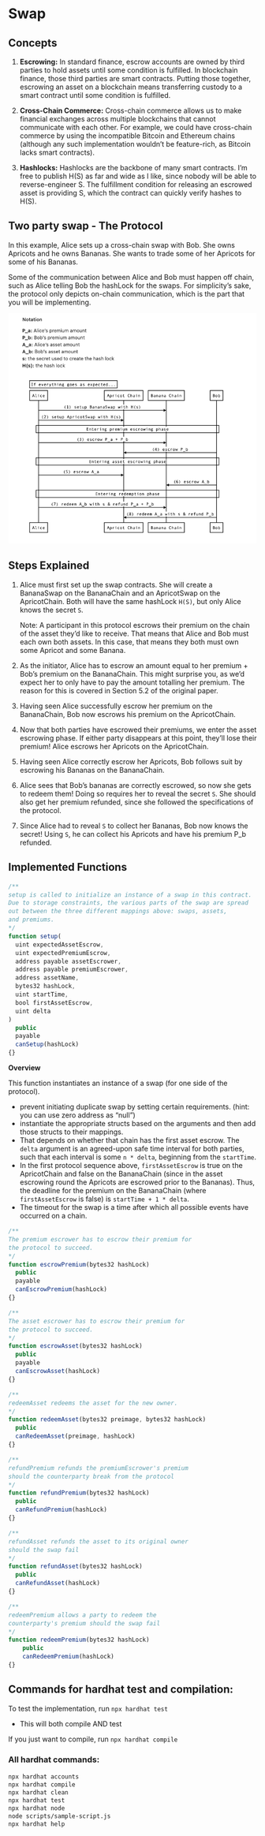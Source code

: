 # Swap

## Concepts

1. **Escrowing:** In standard finance, escrow accounts are owned by third parties to hold assets until some condition is fulfilled. In blockchain finance, those third parties are smart contracts. Putting those together, escrowing an asset on a blockchain means transferring custody to a smart contract until some condition is fulfilled.

2. **Cross-Chain Commerce:** Cross-chain commerce allows us to make financial exchanges across multiple blockchains that cannot communicate with each other. For example, we could have cross-chain commerce by using the incompatible Bitcoin and Ethereum chains (although any such implementation wouldn’t be feature-rich, as Bitcoin lacks smart contracts).

3. **Hashlocks:** Hashlocks are the backbone of many smart contracts. I’m free to publish H(S) as far and wide as I like, since nobody will be able to reverse-engineer S. The fulfillment condition for releasing an escrowed asset is providing S, which the contract can quickly verify hashes to H(S).

## Two party swap - The Protocol

In this example, Alice sets up a cross-chain swap with Bob. She owns Apricots and he owns Bananas. She wants to trade some of her Apricots for some of his Bananas.

Some of the communication between Alice and Bob must happen off chain, such as Alice telling Bob the hashLock for the swaps. For simplicity’s sake, the protocol only depicts on-chain communication, which is the part that you will be implementing.

![swap transaction](./assets/swap-alice-bob.png)

## Steps Explained

1. Alice must first set up the swap contracts. She will create a BananaSwap on the BananaChain and an ApricotSwap on the ApricotChain. Both will have the same hashLock `H(S)`, but only Alice knows the secret `S`.

   Note: A participant in this protocol escrows their premium on the chain of the asset they’d like to receive. That means that Alice and Bob must each own both assets. In this case, that means they both must own some Apricot and some Banana.

2. As the initiator, Alice has to escrow an amount equal to her premium + Bob’s premium on the BananaChain. This might surprise you, as we’d expect her to only have to pay the amount totalling her premium. The reason for this is covered in Section 5.2 of the original paper.

3. Having seen Alice successfully escrow her premium on the BananaChain, Bob now escrows his premium on the ApricotChain.

4. Now that both parties have escrowed their premiums, we enter the asset escrowing phase. If either party disappears at this point, they’ll lose their premium! Alice escrows her Apricots on the ApricotChain.

5. Having seen Alice correctly escrow her Apricots, Bob follows suit by escrowing his Bananas on the BananaChain.

6. Alice sees that Bob’s bananas are correctly escrowed, so now she gets to redeem them! Doing so requires her to reveal the secret `S`. She should also get her premium refunded, since she followed the specifications of the protocol.

7. Since Alice had to reveal `S` to collect her Bananas, Bob now knows the secret! Using `S`, he can collect his Apricots and have his premium P_b refunded.

## Implemented Functions

```javascript
/**
setup is called to initialize an instance of a swap in this contract.
Due to storage constraints, the various parts of the swap are spread
out between the three different mappings above: swaps, assets,
and premiums.
*/
function setup(
  uint expectedAssetEscrow,
  uint expectedPremiumEscrow,
  address payable assetEscrower,
  address payable premiumEscrower,
  address assetName,
  bytes32 hashLock,
  uint startTime,
  bool firstAssetEscrow,
  uint delta
)
  public
  payable
  canSetup(hashLock)
{}
```

**Overview**

This function instantiates an instance of a swap (for one side of the protocol).

- prevent initiating duplicate swap by setting certain requirements. (hint: you can use zero address as “null”)
- instantiate the appropriate structs based on the arguments and then add those structs to their mappings.
- That depends on whether that chain has the first asset escrow. The `delta` argument is an agreed-upon safe time interval for both parties, such that each interval is some `n * delta`, beginning from the `startTime`.
- In the first protocol sequence above, `firstAssetEscrow` is true on the ApricotChain and false on the BananaChain (since in the asset escrowing round the Apricots are escrowed prior to the Bananas). Thus, the deadline for the premium on the BananaChain (where `firstAssetEscrow` is false) is `startTime + 1 * delta`.
- The timeout for the swap is a time after which all possible events have occurred on a chain.

```javascript
/**
The premium escrower has to escrow their premium for
the protocol to succeed.
*/
function escrowPremium(bytes32 hashLock)
  public
  payable
  canEscrowPremium(hashLock)
{}
```

```javascript
/**
The asset escrower has to escrow their premium for
the protocol to succeed.
*/
function escrowAsset(bytes32 hashLock)
  public
  payable
  canEscrowAsset(hashLock)
{}
```

```javascript
/**
redeemAsset redeems the asset for the new owner.
*/
function redeemAsset(bytes32 preimage, bytes32 hashLock)
  public
  canRedeemAsset(preimage, hashLock)
{}
```

```javascript
/**
refundPremium refunds the premiumEscrower's premium
should the counterparty break from the protocol
*/
function refundPremium(bytes32 hashLock)
  public
  canRefundPremium(hashLock)
{}
```

```javascript
/**
refundAsset refunds the asset to its original owner
should the swap fail
*/
function refundAsset(bytes32 hashLock)
  public
  canRefundAsset(hashLock)
{}
```

```javascript
/**
redeemPremium allows a party to redeem the
counterparty's premium should the swap fail
*/
function redeemPremium(bytes32 hashLock)
    public
    canRedeemPremium(hashLock)
{}
```

## Commands for hardhat test and compilation:

To test the implementation, run `npx hardhat test`

- This will both compile AND test

If you just want to compile, run `npx hardhat compile`

### All hardhat commands:

```
npx hardhat accounts
npx hardhat compile
npx hardhat clean
npx hardhat test
npx hardhat node
node scripts/sample-script.js
npx hardhat help
```
